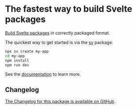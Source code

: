 # The fastest way to build Svelte packages

[Build Svelte packages](https://svelte.dev/docs/kit/packaging) in correctly packaged format.

The quickest way to get started is via the [sv](https://npmjs.com/package/sv) package:

```sh
npx sv create my-app
cd my-app
npm install
npm run dev
```

See the [documentation](https://svelte.dev/docs/kit/packaging) to learn more.

## Changelog

[The Changelog for this package is available on GitHub](https://github.com/sveltejs/kit/blob/main/packages/package/CHANGELOG.md).
